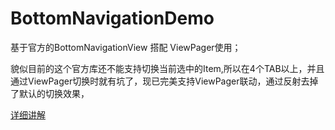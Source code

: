 # BottomNavigationDemo
基于官方的BottomNavigationView 搭配 ViewPager使用；

貌似目前的这个官方库还不能支持切换当前选中的Item,所以在4个TAB以上，并且通过ViewPager切换时就有坑了，现已完美支持ViewPager联动，通过反射去掉了默认的切换效果，


[详细讲解](https://github.com/DaLongPJ/BottomNavigationView-master)
